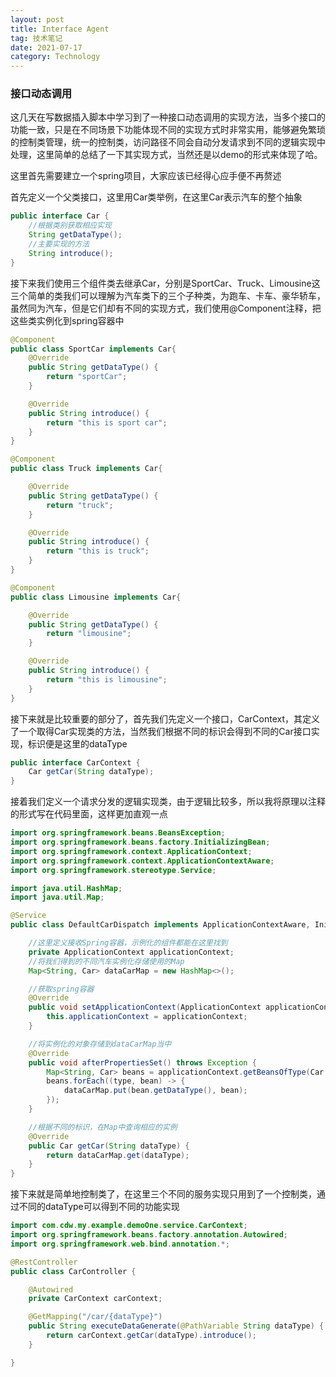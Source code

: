 ```yaml
---
layout: post
title: Interface Agent
tag: 技术笔记
date: 2021-07-17
category: Technology
---
```


### 接口动态调用

这几天在写数据插入脚本中学习到了一种接口动态调用的实现方法，当多个接口的功能一致，只是在不同场景下功能体现不同的实现方式时非常实用，能够避免繁琐的控制类管理，统一的控制类，访问路径不同会自动分发请求到不同的逻辑实现中处理，这里简单的总结了一下其实现方式，当然还是以demo的形式来体现了哈。

这里首先需要建立一个spring项目，大家应该已经得心应手便不再赘述

首先定义一个父类接口，这里用Car类举例，在这里Car表示汽车的整个抽象

```java
public interface Car {
    //根据类别获取相应实现
    String getDataType();
    //主要实现的方法
    String introduce();
}
```

接下来我们使用三个组件类去继承Car，分别是SportCar、Truck、Limousine这三个简单的类我们可以理解为汽车类下的三个子种类，为跑车、卡车、豪华轿车，虽然同为汽车，但是它们却有不同的实现方式，我们使用@Component注释，把这些类实例化到spring容器中

```java
@Component
public class SportCar implements Car{
    @Override
    public String getDataType() {
        return "sportCar";
    }

    @Override
    public String introduce() {
        return "this is sport car";
    }
}
```

```java
@Component
public class Truck implements Car{

    @Override
    public String getDataType() {
        return "truck";
    }

    @Override
    public String introduce() {
        return "this is truck";
    }
}
```

```java
@Component
public class Limousine implements Car{

    @Override
    public String getDataType() {
        return "limousine";
    }

    @Override
    public String introduce() {
        return "this is limousine";
    }
}
```

接下来就是比较重要的部分了，首先我们先定义一个接口，CarContext，其定义了一个取得Car实现类的方法，当然我们根据不同的标识会得到不同的Car接口实现，标识便是这里的dataType

```java
public interface CarContext {
    Car getCar(String dataType);
}
```

接着我们定义一个请求分发的逻辑实现类，由于逻辑比较多，所以我将原理以注释的形式写在代码里面，这样更加直观一点

```java
import org.springframework.beans.BeansException;
import org.springframework.beans.factory.InitializingBean;
import org.springframework.context.ApplicationContext;
import org.springframework.context.ApplicationContextAware;
import org.springframework.stereotype.Service;

import java.util.HashMap;
import java.util.Map;

@Service
public class DefaultCarDispatch implements ApplicationContextAware, InitializingBean, CarContext {

    //这里定义接收Spring容器，示例化的组件都能在这里找到
    private ApplicationContext applicationContext;
    //将我们得到的不同汽车实例化存储使用的Map
    Map<String, Car> dataCarMap = new HashMap<>();

    //获取spring容器
    @Override
    public void setApplicationContext(ApplicationContext applicationContext) throws BeansException {
        this.applicationContext = applicationContext;
    }

    //将实例化的对象存储到dataCarMap当中
    @Override
    public void afterPropertiesSet() throws Exception {
        Map<String, Car> beans = applicationContext.getBeansOfType(Car.class);
        beans.forEach((type, bean) -> {
            dataCarMap.put(bean.getDataType(), bean);
        });
    }

    //根据不同的标识，在Map中查询相应的实例
    @Override
    public Car getCar(String dataType) {
        return dataCarMap.get(dataType);
    }
}
```
接下来就是简单地控制类了，在这里三个不同的服务实现只用到了一个控制类，通过不同的dataType可以得到不同的功能实现

```java
import com.cdw.my.example.demoOne.service.CarContext;
import org.springframework.beans.factory.annotation.Autowired;
import org.springframework.web.bind.annotation.*;

@RestController
public class CarController {

    @Autowired
    private CarContext carContext;

    @GetMapping("/car/{dataType}")
    public String executeDataGenerate(@PathVariable String dataType) {
        return carContext.getCar(dataType).introduce();
    }

}
```
